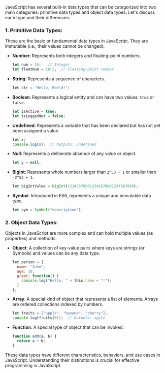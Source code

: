 JavaScript has several built-in data types that can be categorized into two main categories: primitive data types and object data types. Let's discuss each type and their differences:

### 1. Primitive Data Types:

These are the basic or fundamental data types in JavaScript. They are immutable (i.e., their values cannot be changed).

- **Number**: Represents both integers and floating-point numbers.
  
  ```javascript
  let num = 10;   // Integer
  let floatNum = 10.5;  // Floating-point number
  ```

- **String**: Represents a sequence of characters.

  ```javascript
  let str = "Hello, World!";
  ```

- **Boolean**: Represents a logical entity and can have two values: `true` or `false`.

  ```javascript
  let isActive = true;
  let isLoggedOut = false;
  ```

- **Undefined**: Represents a variable that has been declared but has not yet been assigned a value.

  ```javascript
  let x;
  console.log(x);  // Outputs: undefined
  ```

- **Null**: Represents a deliberate absence of any value or object.

  ```javascript
  let y = null;
  ```

- **BigInt**: Represents whole numbers larger than `2^53 - 1` or smaller than `-2^53 + 1`.

  ```javascript
  let bigIntValue = BigInt(123456789012345678901234567890);
  ```

- **Symbol**: Introduced in ES6, represents a unique and immutable data type.

  ```javascript
  let sym = Symbol("description");
  ```

### 2. Object Data Types:

Objects in JavaScript are more complex and can hold multiple values (as properties) and methods.

- **Object**: A collection of key-value pairs where keys are strings (or Symbols) and values can be any data type.

  ```javascript
  let person = {
    name: "John",
    age: 30,
    greet: function() {
      console.log("Hello, " + this.name + "!");
    }
  };
  ```

- **Array**: A special kind of object that represents a list of elements. Arrays are ordered collections indexed by numbers.

  ```javascript
  let fruits = ["apple", "banana", "cherry"];
  console.log(fruits[0]);  // Outputs: apple
  ```

- **Function**: A special type of object that can be invoked.

  ```javascript
  function add(a, b) {
    return a + b;
  }
  ```

These data types have different characteristics, behaviors, and use cases in JavaScript. Understanding their distinctions is crucial for effective programming in JavaScript.